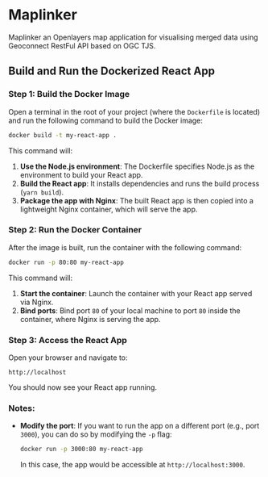 # Maplinker 

Maplinker an Openlayers map application for visualising merged data using Geoconnect RestFul API based on OGC TJS.

## Build and Run the Dockerized React App

### Step 1: Build the Docker Image
Open a terminal in the root of your project (where the `Dockerfile` is located) and run the following command to build the Docker image:

```bash
docker build -t my-react-app .
```

This command will:
1. **Use the Node.js environment**: The Dockerfile specifies Node.js as the environment to build your React app.
2. **Build the React app**: It installs dependencies and runs the build process (`yarn build`).
3. **Package the app with Nginx**: The built React app is then copied into a lightweight Nginx container, which will serve the app.

### Step 2: Run the Docker Container
After the image is built, run the container with the following command:

```bash
docker run -p 80:80 my-react-app
```

This command will:
1. **Start the container**: Launch the container with your React app served via Nginx.
2. **Bind ports**: Bind port `80` of your local machine to port `80` inside the container, where Nginx is serving the app.

### Step 3: Access the React App
Open your browser and navigate to:

```
http://localhost
```

You should now see your React app running.

### Notes:
- **Modify the port**: If you want to run the app on a different port (e.g., port `3000`), you can do so by modifying the `-p` flag:

  ```bash
  docker run -p 3000:80 my-react-app
  ```

  In this case, the app would be accessible at `http://localhost:3000`.

